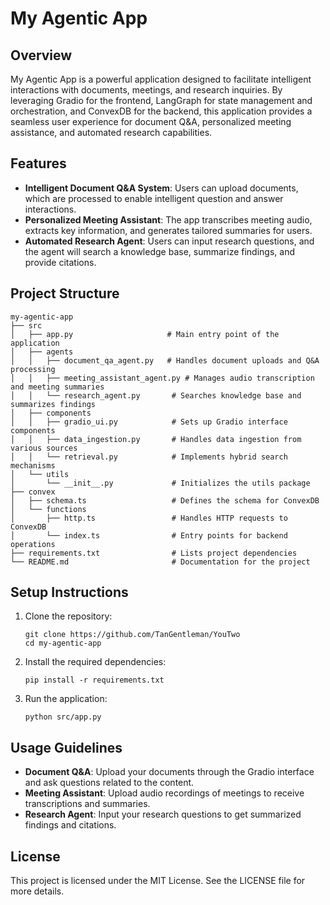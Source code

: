# My Agentic App

## Overview
My Agentic App is a powerful application designed to facilitate intelligent interactions with documents, meetings, and research inquiries. By leveraging Gradio for the frontend, LangGraph for state management and orchestration, and ConvexDB for the backend, this application provides a seamless user experience for document Q&A, personalized meeting assistance, and automated research capabilities.

## Features
- **Intelligent Document Q&A System**: Users can upload documents, which are processed to enable intelligent question and answer interactions.
- **Personalized Meeting Assistant**: The app transcribes meeting audio, extracts key information, and generates tailored summaries for users.
- **Automated Research Agent**: Users can input research questions, and the agent will search a knowledge base, summarize findings, and provide citations.

## Project Structure
```
my-agentic-app
├── src
│   ├── app.py                     # Main entry point of the application
│   ├── agents
│   │   ├── document_qa_agent.py   # Handles document uploads and Q&A processing
│   │   ├── meeting_assistant_agent.py # Manages audio transcription and meeting summaries
│   │   └── research_agent.py       # Searches knowledge base and summarizes findings
│   ├── components
│   │   ├── gradio_ui.py            # Sets up Gradio interface components
│   │   ├── data_ingestion.py       # Handles data ingestion from various sources
│   │   └── retrieval.py            # Implements hybrid search mechanisms
│   └── utils
│       └── __init__.py             # Initializes the utils package
├── convex
│   ├── schema.ts                   # Defines the schema for ConvexDB
│   └── functions
│       ├── http.ts                 # Handles HTTP requests to ConvexDB
│       └── index.ts                # Entry points for backend operations
├── requirements.txt                # Lists project dependencies
└── README.md                       # Documentation for the project
```

## Setup Instructions
1. Clone the repository:
   ```
   git clone https://github.com/TanGentleman/YouTwo
   cd my-agentic-app
   ```

2. Install the required dependencies:
   ```
   pip install -r requirements.txt
   ```

3. Run the application:
   ```
   python src/app.py
   ```

## Usage Guidelines
- **Document Q&A**: Upload your documents through the Gradio interface and ask questions related to the content.
- **Meeting Assistant**: Upload audio recordings of meetings to receive transcriptions and summaries.
- **Research Agent**: Input your research questions to get summarized findings and citations.

## License
This project is licensed under the MIT License. See the LICENSE file for more details.